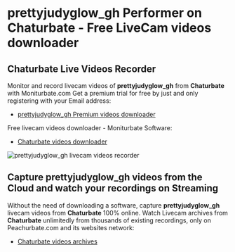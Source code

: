 # prettyjudyglow_gh Performer on Chaturbate - Free LiveCam videos downloader

## Chaturbate Live Videos Recorder

Monitor and record livecam videos of **prettyjudyglow_gh** from **Chaturbate** with Moniturbate.com
Get a premium trial for free by just and only registering with your Email address:
* [prettyjudyglow_gh Premium videos downloader](https://moniturbate.com/request-demo-licence-key.html)

Free livecam videos downloader - Moniturbate Software:
* [Chaturbate videos downloader](https://moniturbate.com/moniturbate-download-software.html)

![prettyjudyglow_gh livecam videos recorder](https://peachurnet.com/templates/moniturbate-software.png)


## Capture prettyjudyglow_gh videos from the Cloud and watch your recordings on Streaming

Without the need of downloading a software, capture **prettyjudyglow_gh** livecam videos from **Chaturbate** 100% online.
Watch Livecam archives from **Chaturbate** unlimitedly from thousands of existing recordings, only on Peachurbate.com and its websites network:
* [Chaturbate videos archives](https://peachurnet.com/)